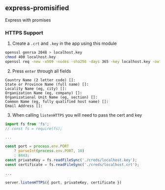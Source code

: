 express-promisified
-------------------

Express with promises

### HTTPS Support

1. Create a `.crt` and `.key` in the app using this module

```bash
openssl genrsa 2048 > localhost.key
chmod 400 localhost.key
openssl req -new -x509 -nodes -sha256 -days 365 -key localhost.key -out localhost.crt
```

2. Press `enter` through all fields

```
Country Name (2 letter code) []:
State or Province Name (full name) []:
Locality Name (eg, city) []:
Organization Name (eg, company) []:
Organizational Unit Name (eg, section) []:
Common Name (eg, fully qualified host name) []:
Email Address []:
```

3. When calling `listenHTTPS` you will need to pass the cert and key

```javascript
import fs from 'fs';
// const fs = require(fs);

...

const port = process.env.PORT
    ? parseInt(process.env.PORT, 10)
    : 8443;
const privateKey = fs.readFileSync('./creds/localhost.key');
const certificate = fs.readFileSync('./creds/localhost.crt');

...

server.listenHTTPS({ port, privateKey, certificate })
```